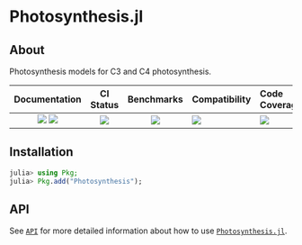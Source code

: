 # Photosynthesis.jl

<!-- Links and shortcuts -->
[ps-url]: https://github.com/Yujie-W/Photosynthesis.jl
[ps-api]: https://yujie-w.github.io/Photosynthesis.jl/stable/API/

[dev-img]: https://img.shields.io/badge/docs-dev-blue.svg
[dev-url]: https://Yujie-W.github.io/Photosynthesis.jl/dev/

[rel-img]: https://img.shields.io/badge/docs-stable-blue.svg
[rel-url]: https://Yujie-W.github.io/Photosynthesis.jl/stable/

[st-img]: https://github.com/Yujie-W/Photosynthesis.jl/workflows/JuliaStable/badge.svg?branch=main
[st-url]: https://github.com/Yujie-W/Photosynthesis.jl/actions?query=branch%3A"main"++workflow%3A"JuliaStable"

[bm-img]: https://github.com/Yujie-W/Photosynthesis.jl/workflows/Benchmarks/badge.svg?branch=main
[bm-url]: https://github.com/Yujie-W/Photosynthesis.jl/actions?query=branch%3A"main"++workflow%3A"Benchmarks"

[min-img]: https://github.com/Yujie-W/Photosynthesis.jl/workflows/Julia-1.3/badge.svg?branch=main
[min-url]: https://github.com/Yujie-W/Photosynthesis.jl/actions?query=branch%3A"main"++workflow%3A"Julia-1.3"

[cov-img]: https://codecov.io/gh/Yujie-W/Photosynthesis.jl/branch/main/graph/badge.svg
[cov-url]: https://codecov.io/gh/Yujie-W/Photosynthesis.jl




## About

Photosynthesis models for C3 and C4 photosynthesis.

| Documentation                                   | CI Status             | Benchmarks            | Compatibility           | Code Coverage           |
|:-----------------------------------------------:|:---------------------:|:---------------------:|:------------------------|:------------------------|
| [![][dev-img]][dev-url] [![][rel-img]][rel-url] | [![][st-img]][st-url] | [![][bm-img]][bm-url] | [![][min-img]][min-url] | [![][cov-img]][cov-url] |




## Installation
```julia
julia> using Pkg;
julia> Pkg.add("Photosynthesis");
```




## API
See [`API`][ps-api] for more detailed information about how to use [`Photosynthesis.jl`][ps-url].

